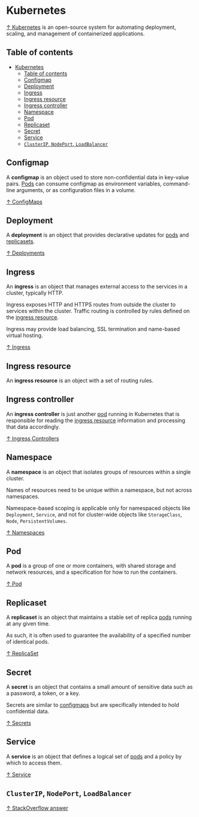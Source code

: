 # Kubernetes

[↑ Kubernetes](https://kubernetes.io) is an open-source system for automating deployment, scaling, and management of containerized applications.

## Table of contents

- [Kubernetes](#kubernetes)
  - [Table of contents](#table-of-contents)
  - [Configmap](#configmap)
  - [Deployment](#deployment)
  - [Ingress](#ingress)
  - [Ingress resource](#ingress-resource)
  - [Ingress controller](#ingress-controller)
  - [Namespace](#namespace)
  - [Pod](#pod)
  - [Replicaset](#replicaset)
  - [Secret](#secret)
  - [Service](#service)
  - [`ClusterIP`, `NodePort`, `LoadBalancer`](#clusterip-nodeport-loadbalancer)

## Configmap

A **configmap** is an object used to store non-confidential data in key-value pairs. [Pods](#pod) can consume configmap as environment variables, command-line arguments, or as configuration files in a volume.

[↑ ConfigMaps](https://kubernetes.io/docs/concepts/configuration/configmap)

## Deployment

A **deployment** is an object that provides declarative updates for [pods](#pod) and [replicasets](#replicaset).

[↑ Deployments](https://kubernetes.io/docs/concepts/workloads/controllers/deployment)

## Ingress

An **ingress** is an object that manages external access to the services in a cluster, typically HTTP.

Ingress exposes HTTP and HTTPS routes from outside the cluster to services within the cluster. Traffic routing is controlled by rules defined on the [ingress resource](#ingress-resource).

Ingress may provide load balancing, SSL termination and name-based virtual hosting.

[↑ Ingress](https://kubernetes.io/docs/concepts/services-networking/ingress)

## Ingress resource

An **ingress resource** is an object with a set of routing rules.

## Ingress controller

An **ingress controller** is just another [pod](#pod) running in Kubernetes that is responsible for reading the [ingress resource](#ingress-resource) information and processing that data accordingly.

[↑ Ingress Controllers](https://kubernetes.io/docs/concepts/services-networking/ingress-controllers)

## Namespace

A **namespace** is an object that isolates groups of resources within a single cluster.

Names of resources need to be unique within a namespace, but not across namespaces.

Namespace-based scoping is applicable only for namespaced objects like `Deployment`, `Service`, and not for cluster-wide objects like `StorageClass`, `Node`, `PersistentVolumes`.

[↑ Namespaces](https://kubernetes.io/docs/concepts/overview/working-with-objects/namespaces)

## Pod

A **pod** is a group of one or more containers, with shared storage and network resources, and a specification for how to run the containers.

[↑ Pod](https://kubernetes.io/docs/concepts/workloads/pods)

## Replicaset

A **replicaset** is an object that maintains a stable set of replica [pods](#pod) running at any given time.

As such, it is often used to guarantee the availability of a specified number of identical pods.

[↑ ReplicaSet](https://kubernetes.io/docs/concepts/workloads/controllers/replicaset)

## Secret

A **secret** is an object that contains a small amount of sensitive data such as a password, a token, or a key.

Secrets are similar to [configmaps](#configmap) but are specifically intended to hold confidential data.

[↑ Secrets](https://kubernetes.io/docs/concepts/configuration/secret)

## Service

A **service** is an object that defines a logical set of [pods](#pod) and a policy by which to access them.

[↑ Service](https://kubernetes.io/docs/concepts/services-networking/service)

## `ClusterIP`, `NodePort`, `LoadBalancer`

[↑ StackOverflow answer](https://stackoverflow.com/questions/41509439/whats-the-difference-between-clusterip-nodeport-and-loadbalancer-service-types)
